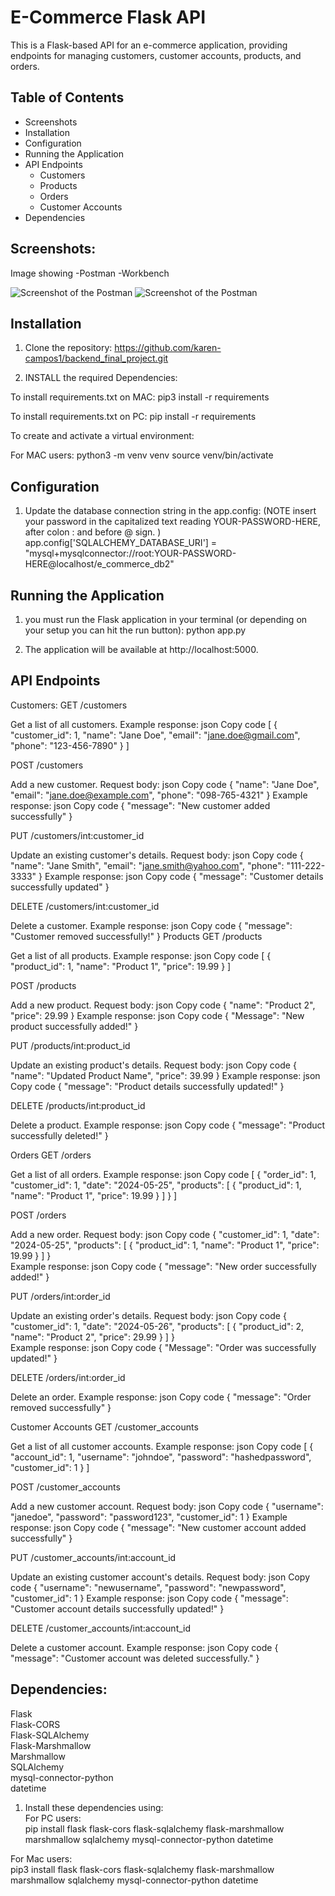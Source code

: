 # E-Commerce Flask API

This is a Flask-based API for an e-commerce application, providing endpoints for managing customers, customer accounts, products, and orders.

## Table of Contents

- Screenshots
- Installation
- Configuration
- Running the Application
- API Endpoints
  - Customers
  - Products
  - Orders
  - Customer Accounts
- Dependencies

## Screenshots:
Image showing -Postman -Workbench

![Screenshot of the Postman](images/image_postman.png)
![Screenshot of the Postman](images/image_workbench.png)

## Installation
1. Clone the repository: 
https://github.com/karen-campos1/backend_final_project.git

2. INSTALL the required Dependencies:

To install requirements.txt on MAC:
pip3 install -r requirements

To install requirements.txt on PC:
pip install -r requirements

To create and activate a virtual environment:

For MAC users:
python3 -m venv venv
source venv/bin/activate


## Configuration

1. Update the database connection string in the app.config: (NOTE insert your password in the capitalized text reading YOUR-PASSWORD-HERE, after colon : and before @ sign. )
app.config['SQLALCHEMY_DATABASE_URI'] = "mysql+mysqlconnector://root:YOUR-PASSWORD-HERE@localhost/e_commerce_db2"


## Running the Application
1. you must run the Flask application in your terminal (or depending on your setup you can hit the run button):
python app.py 

2. The application will be available at http://localhost:5000.

## API Endpoints

Customers:
GET /customers

Get a list of all customers.
Example response:
json
Copy code
[
  {
    "customer_id": 1,
    "name": "Jane Doe",
    "email": "jane.doe@gmail.com",
    "phone": "123-456-7890"
  }
]  

POST /customers

Add a new customer.
Request body:
json
Copy code
{
  "name": "Jane Doe",
  "email": "jane.doe@example.com",
  "phone": "098-765-4321"
}
Example response:
json
Copy code
{
  "message": "New customer added successfully"
}  

PUT /customers/int:customer_id

Update an existing customer's details.
Request body:
json
Copy code
{
  "name": "Jane Smith",
  "email": "jane.smith@yahoo.com",
  "phone": "111-222-3333"
}
Example response:
json
Copy code
{
  "message": "Customer details successfully updated"
}  

DELETE /customers/int:customer_id

Delete a customer.
Example response:
json
Copy code
{
  "message": "Customer removed successfully!"
}
Products
GET /products

Get a list of all products.
Example response:
json
Copy code
[
  {
    "product_id": 1,
    "name": "Product 1",
    "price": 19.99
  }
]  

POST /products

Add a new product.
Request body:
json
Copy code
{
  "name": "Product 2",
  "price": 29.99
}
Example response:
json
Copy code
{
  "Message": "New product successfully added!"
}  

PUT /products/int:product_id  

Update an existing product's details.
Request body:
json
Copy code
{
  "name": "Updated Product Name",
  "price": 39.99
}
Example response:
json
Copy code
{
  "message": "Product details successfully updated!"
}  

DELETE /products/int:product_id

Delete a product.
Example response:
json
Copy code
{
  "message": "Product successfully deleted!"
}  


Orders
GET /orders  

Get a list of all orders.
Example response:
json
Copy code
[
  {
    "order_id": 1,
    "customer_id": 1,
    "date": "2024-05-25",
    "products": [
      {
        "product_id": 1,
        "name": "Product 1",
        "price": 19.99
      }
    ]
  }
]  

POST /orders

Add a new order.
Request body:
json
Copy code
{
  "customer_id": 1,
  "date": "2024-05-25",
  "products": [
    {
      "product_id": 1,
      "name": "Product 1",
      "price": 19.99
    }
  ]
}  
Example response:
json
Copy code
{
  "message": "New order successfully added!"
}  

PUT /orders/int:order_id

Update an existing order's details.
Request body:
json
Copy code
{
  "customer_id": 1,
  "date": "2024-05-26",
  "products": [
    {
      "product_id": 2,
      "name": "Product 2",
      "price": 29.99
    }
  ]
}  
Example response:
json
Copy code
{
  "Message": "Order was successfully updated!"
}  

DELETE /orders/int:order_id

Delete an order.
Example response:
json
Copy code
{
  "message": "Order removed successfully"
}  

Customer Accounts
GET /customer_accounts

Get a list of all customer accounts.
Example response:
json
Copy code
[
  {
    "account_id": 1,
    "username": "johndoe",
    "password": "hashedpassword",
    "customer_id": 1
  }
]  

POST /customer_accounts

Add a new customer account.
Request body:
json
Copy code
{
  "username": "janedoe",
  "password": "password123",
  "customer_id": 1
}
Example response:
json
Copy code
{
  "message": "New customer account added successfully"
}  

PUT /customer_accounts/int:account_id

Update an existing customer account's details.
Request body:
json
Copy code
{
  "username": "newusername",
  "password": "newpassword",
  "customer_id": 1
}
Example response:
json
Copy code
{
  "message": "Customer account details successfully updated!"
}  

DELETE /customer_accounts/int:account_id

Delete a customer account.
Example response:
json
Copy code
{
  "message": "Customer account was deleted successfully."
}


## Dependencies:

Flask  
Flask-CORS  
Flask-SQLAlchemy  
Flask-Marshmallow  
Marshmallow  
SQLAlchemy  
mysql-connector-python  
datetime  


1. Install these dependencies using:  
For PC users:  
pip install flask flask-cors flask-sqlalchemy flask-marshmallow marshmallow sqlalchemy mysql-connector-python datetime


For Mac users:  
pip3 install flask flask-cors flask-sqlalchemy flask-marshmallow marshmallow sqlalchemy mysql-connector-python datetime



